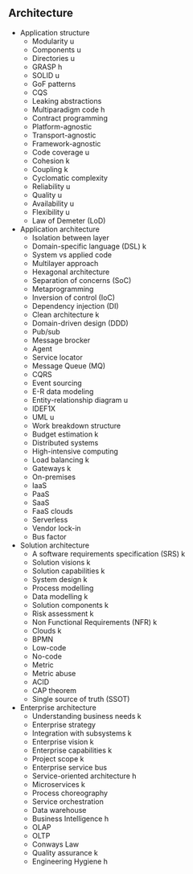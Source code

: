 ## Architecture

- Application structure
  - Modularity u
  - Components u
  - Directories u
  - GRASP h
  - SOLID u
  - GoF patterns
  - CQS
  - Leaking abstractions
  - Multiparadigm code h
  - Contract programming
  - Platform-agnostic
  - Transport-agnostic
  - Framework-agnostic
  - Code coverage u
  - Cohesion k
  - Coupling k
  - Cyclomatic complexity
  - Reliability u
  - Quality u
  - Availability u
  - Flexibility u
  - Law of Demeter (LoD)
- Application architecture
  - Isolation between layer
  - Domain-specific language (DSL) k
  - System vs applied code
  - Multilayer approach
  - Hexagonal architecture
  - Separation of concerns (SoC)
  - Metaprogramming
  - Inversion of control (IoC)
  - Dependency injection (DI)
  - Clean architecture k
  - Domain-driven design (DDD)
  - Pub/sub
  - Message brocker
  - Agent
  - Service locator
  - Message Queue (MQ)
  - CQRS
  - Event sourcing
  - E-R data modeling
  - Entity-relationship diagram u
  - IDEF1X
  - UML u
  - Work breakdown structure
  - Budget estimation k
  - Distributed systems
  - High-intensive computing
  - Load balancing k
  - Gateways k
  - On-premises
  - IaaS
  - PaaS
  - SaaS
  - FaaS clouds
  - Serverless
  - Vendor lock-in
  - Bus factor
- Solution architecture
  - A software requirements specification (SRS) k
  - Solution visions k
  - Solution capabilities k
  - System design k
  - Process modelling
  - Data modelling k
  - Solution components k
  - Risk assessment k
  - Non Functional Requirements (NFR) k
  - Clouds k
  - BPMN
  - Low-code
  - No-code
  - Metric
  - Metric abuse
  - ACID
  - CAP theorem
  - Single source of truth (SSOT)
- Enterprise architecture
  - Understanding business needs k
  - Enterprise strategy
  - Integration with subsystems k
  - Enterprise vision k
  - Enterprise capabilities k
  - Project scope k
  - Enterprise service bus
  - Service-oriented architecture h
  - Microservices k
  - Process choreography
  - Service orchestration
  - Data warehouse
  - Business Intelligence h
  - OLAP
  - OLTP
  - Conways Law
  - Quality assurance k
  - Engineering Hygiene h
